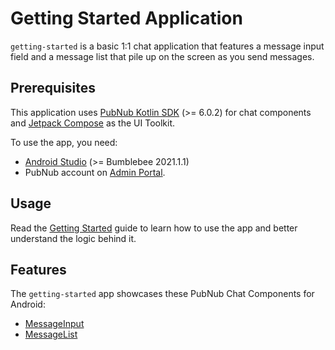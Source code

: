 # Getting Started Application

`getting-started` is a basic 1:1 chat application that features a message input field and a message list that pile up on the screen as you send messages.

## Prerequisites

This application uses [PubNub Kotlin SDK](https://github.com/pubnub/kotlin) (>= 6.0.2) for chat components and [Jetpack Compose](https://developer.android.com/jetpack/compose) as the UI Toolkit.

To use the app, you need:

* [Android Studio](https://developer.android.com/studio/preview) (>= Bumblebee 2021.1.1)
* PubNub account on [Admin Portal](https://dashboard.pubnub.com/).

## Usage

Read the [Getting Started](https://www.pubnub.com/docs/chat/components/android/get-started-android) guide to learn how to use the app and better understand the logic behind it.

## Features

The `getting-started` app showcases these PubNub Chat Components for Android:

* [MessageInput](https://www.pubnub.com/docs/chat/components/android/ui-components-android#messageinput)
* [MessageList](https://www.pubnub.com/docs/chat/components/android/ui-components-android#messagelist)